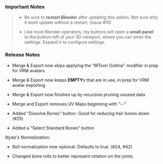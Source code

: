 ### Important Notes

> - Be sure to **restart Blender** after updating this addon. Not sure why it wont update without a restart. (issue #10)
>
> - Like most Blender operators, my buttons will open a **small panel** to the bottom left of your 3D viewport, where you can enter the settings. Expand it to configure settings.

### Release Notes

- Merge & Export now skips applying the "MToon Outline" modifier in prep for VRM avatars

- Merge & Export now keeps **EMPTY**s that are in use, in prep for VRM avatar exporting

- Merge & Export now finishes up by recursive pruning unused data

- Merge and Export removes UV Maps beginning with "--"

- Added "Dissolve Bones" button. Good for reducing hair bones down (#25)

- Added a "Select Standard Bones" button

_Nyaa's Normalization:_

- Roll normalization now optional. Defaults to true. (#24, #42)

- Changed bone rolls to better represent rotation on the joints.
